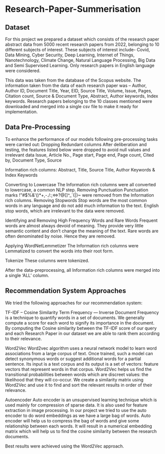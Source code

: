 # Research-Paper-Summerisation

## Dataset
For this project we prepared a dataset which consists of the research paper abstract data from 5000 recent research papers from 2022, belonging to 10 different subjects of interest. These subjects of interest include- Covid, Data Mining, Cyber Security, Deep Learning,  Internet of Things, Nanotechnology, Climate Change, Natural Language Processing, Big Data and Semi Supervised Learning. Only research papers in English language were considered. 

This data was taken from the database of the Scopus website. The information taken from the data of each research paper was – Author, Author ID, Document Title, Year, EID, Source Title, Volume, Issue, Pages, Citation count, Source & Document Type, Abstract, Author keywords, Index keywords. Research papers belonging to the 10 classes mentioned were downloaded and merged into a single csv file to make it ready for implementation. 

## Data Pre-Processing 

To enhance the performance of our models following pre-processing tasks were carried out: 
Dropping Redundant columns
After deliberation and testing, the features listed below were dropped to avoid null values and irrelevant data
Issue, Article No., Page start, Page end, Page count, Cited by, Document Type, Source

Information rich columns: Abstract, Title, Source Title, Author Keywords & Index Keywords

Converting to Lowercase
The Information rich columns were all converted to lowercase, a common NLP step.
Removing Punctuation
Punctuation marks !"#$%&'()*+,-./:;<=>?@[\]^_`{|}~  were removed from the Information rich columns.
Removing Stopwords
Stop words are the most common words in any language and do not add much information to the text. English stop words, which are irrelevant to the data were removed.

Identifying and Removing High Frequency Words and Rare Words
Frequent words are almost always devoid of meaning. They provide very little semantic content and don’t change the meaning of the text. Rare words are often denominated by noise. Hence they are removed. 

Applying WordNetLemmetizer
The Information rich columns were Lemmatized to convert the words into their root form. 

Tokenize
These columns were tokenized.

After the data-preprocessing, all Information rich columns were merged into a single ‘ALL’ column. 

## Recommendation System Approaches

We tried the following approaches for our recommendation system:

TF-IDF – Cosine Similarity
Term Frequency — Inverse Document Frequency is a technique to quantify words in a set of documents. We generally compute a score for each word to signify its importance in the document. By computing the Cosine similarity between the TF-IDF score of our query and each Research Paper in our dataset we are able to rank them according to their relevance. 

Word2Vec
Word2vec algorithm uses a neural network model to learn word associations from a large corpus of text. Once trained, such a model can detect synonymous words or suggest additional words for a partial sentence. Its input is a text corpus and its output is a set of vectors: feature vectors that represent words in that corpus. Word2Vec helps us find the transitional probabilities between words which are discreet values: the likelihood that they will co-occur. We create a similarity matrix using Word2Vec and use it to find and sort the relevant results in order of their relevance. 

Autoencoder
Auto encoder is an unsupervised learning technique which is used  mainly for compression of sparse data. It is also used for feature extraction in image processing. In our project we tried to use the auto encoder to do word embeddings as we have a large bag of words. Auto encoder will help us to compress the bag of words and give some relationship between each words. It will result in a numerical embedding matrix which will help us to find the cosine similarity between the research documents.

Best results were achieved using the Word2Vec approach. 
